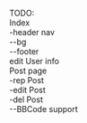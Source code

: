 TODO:<br/>
Index<br/>
-header nav<br/>
--bg<br/>
--footer<br/>
edit User info<br/>
Post page<br/>
-rep Post<br/>
-edit Post<br/>
-del Post<br/>
--BBCode support<br/>